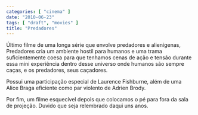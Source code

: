 ```yaml
---
categories: [ "cinema" ]
date: "2010-06-23"
tags: [ "draft", "movies" ]
title: "Predadores"
---
```

Último filme de uma longa série que envolve predadores e
alienígenas, Predadores cria um ambiente hostil para humanos e uma
trama suficientemente coesa para que tenhamos cenas de ação e tensão
durante essa mini experiência dentro desse universo onde humanos são
sempre caças, e os predadores, seus caçadores.

Possui uma participação especial de Laurence Fishburne, além de uma
Alice Braga eficiente como par violento de Adrien Brody.

Por fim, um filme esquecível depois que colocamos o pé para fora da
sala de projeção. Duvido que seja relembrado daqui uns anos.
